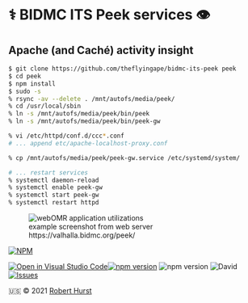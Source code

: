 # ⚕️ BIDMC ITS Peek services 👁️

## Apache (and Caché) activity insight

```bash
$ git clone https://github.com/theflyingape/bidmc-its-peek peek
$ cd peek
$ npm install
$ sudo -s
% rsync -av --delete . /mnt/autofs/media/peek/
% cd /usr/local/sbin
% ln -s /mnt/autofs/media/peek/bin/peek
% ln -s /mnt/autofs/media/peek/bin/peek-gw

% vi /etc/httpd/conf.d/ccc*.conf
# ... append etc/apache-localhost-proxy.conf

% cp /mnt/autofs/media/peek/peek-gw.service /etc/systemd/system/

# ... restart services
% systemctl daemon-reload
% systemctl enable peek-gw
% systemctl start peek-gw
% systemctl restart httpd
```

<figure>
<img src="{{site.url}}Peek Portal - webOMR apps.png" alt="webOMR application utilizations" />
<figcaption>example screenshot from web server https://valhalla.bidmc.org/peek/</figcaption>
</figure>

[![NPM](https://nodei.co/npm/bidmc-its-peek.png?compact=true)](https://nodei.co/npm/bidmc-its-peek/)

[![Open in Visual Studio Code](https://open.vscode.dev/badges/open-in-vscode.svg)](https://open.vscode.dev/organization/repository)[![npm version](https://badge.fury.io/js/bidmc-its-peek.svg)](https://www.npmjs.com/package/bidmc-its-peek) ![npm version](https://img.shields.io/node/v/bidmc-its-peek) ![David](https://img.shields.io/david/dev/theflyingape/bidmc-its-peek) [![Issues](http://img.shields.io/github/issues/theflyingape/bidmc-its-peek.svg)](https://github.com/theflyingape/bidmc-its-peek/issues)

:us: :copyright: 2021 [Robert Hurst](https://www.linkedin.com/in/roberthurstrius/)

